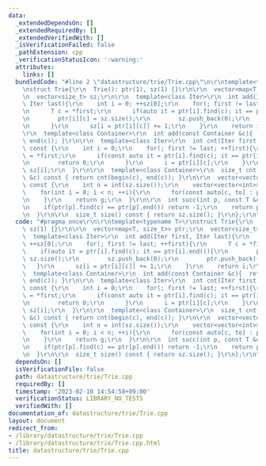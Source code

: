 ```yaml
---
data:
  _extendedDependsOn: []
  _extendedRequiredBy: []
  _extendedVerifiedWith: []
  _isVerificationFailed: false
  _pathExtension: cpp
  _verificationStatusIcon: ':warning:'
  attributes:
    links: []
  bundledCode: "#line 2 \"datastructure/trie/Trie.cpp\"\n\r\ntemplate<typename T>\r\
    \nstruct Trie{\r\n  Trie(): ptr(1), sz(1) {}\r\n\r\n  vector<map<T, size_t>> ptr;\r\
    \n  vector<size_t> sz;\r\n\r\n  template<class Iter>\r\n  int add(Iter first,\
    \ Iter last){\r\n    int i = 0; ++sz[0];\r\n    for(; first != last; ++first){\r\
    \n      T c = *first;\r\n      if(auto it = ptr[i].find(c); it == ptr[i].end()){\r\
    \n        ptr[i][c] = sz.size();\r\n        sz.push_back(0);\r\n        ptr.push_back({});\r\
    \n      }\r\n      sz[i = ptr[i][c]] += 1;\r\n    }\r\n    return i;\r\n  }\r\n\
    \r\n  template<class Container>\r\n  int add(const Container &c){  return add(begin(c),\
    \ end(c)); }\r\n\r\n  template<class Iter>\r\n  int cnt(Iter first, Iter last)\
    \ const {\r\n    int i = 0;\r\n    for(; first != last; ++first){\r\n      T c\
    \ = *first;\r\n      if(const auto it = ptr[i].find(c); it == ptr[i].end()){\r\
    \n        return 0;\r\n      }\r\n      i = ptr[i][c];\r\n    }\r\n    return\
    \ sz[i];\r\n  }\r\n\r\n  template<class Container>\r\n  size_t cnt(const Container\
    \ &c) const { return cnt(begin(c), end(c)); }\r\n\r\n  vector<vector<int>> get_graph()\
    \ const {\r\n    int n = int(sz.size());\r\n    vector<vector<int>> g(n);\r\n\
    \    for(int i = 0; i < n; ++i){\r\n      for(const auto[c, to] : ptr[i]) g[i].push_back(to);\r\
    \n    }\r\n    return g;\r\n  }\r\n\r\n  int succ(int p, const T &c) const {\r\
    \n    if(ptr[p].find(c) == ptr[p].end()) return -1;\r\n    return ptr[p].at(c);\r\
    \n  }\r\n\r\n  size_t size() const { return sz.size(); }\r\n};\r\n"
  code: "#pragma once\r\n\r\ntemplate<typename T>\r\nstruct Trie{\r\n  Trie(): ptr(1),\
    \ sz(1) {}\r\n\r\n  vector<map<T, size_t>> ptr;\r\n  vector<size_t> sz;\r\n\r\n\
    \  template<class Iter>\r\n  int add(Iter first, Iter last){\r\n    int i = 0;\
    \ ++sz[0];\r\n    for(; first != last; ++first){\r\n      T c = *first;\r\n  \
    \    if(auto it = ptr[i].find(c); it == ptr[i].end()){\r\n        ptr[i][c] =\
    \ sz.size();\r\n        sz.push_back(0);\r\n        ptr.push_back({});\r\n   \
    \   }\r\n      sz[i = ptr[i][c]] += 1;\r\n    }\r\n    return i;\r\n  }\r\n\r\n\
    \  template<class Container>\r\n  int add(const Container &c){  return add(begin(c),\
    \ end(c)); }\r\n\r\n  template<class Iter>\r\n  int cnt(Iter first, Iter last)\
    \ const {\r\n    int i = 0;\r\n    for(; first != last; ++first){\r\n      T c\
    \ = *first;\r\n      if(const auto it = ptr[i].find(c); it == ptr[i].end()){\r\
    \n        return 0;\r\n      }\r\n      i = ptr[i][c];\r\n    }\r\n    return\
    \ sz[i];\r\n  }\r\n\r\n  template<class Container>\r\n  size_t cnt(const Container\
    \ &c) const { return cnt(begin(c), end(c)); }\r\n\r\n  vector<vector<int>> get_graph()\
    \ const {\r\n    int n = int(sz.size());\r\n    vector<vector<int>> g(n);\r\n\
    \    for(int i = 0; i < n; ++i){\r\n      for(const auto[c, to] : ptr[i]) g[i].push_back(to);\r\
    \n    }\r\n    return g;\r\n  }\r\n\r\n  int succ(int p, const T &c) const {\r\
    \n    if(ptr[p].find(c) == ptr[p].end()) return -1;\r\n    return ptr[p].at(c);\r\
    \n  }\r\n\r\n  size_t size() const { return sz.size(); }\r\n};\r\n"
  dependsOn: []
  isVerificationFile: false
  path: datastructure/trie/Trie.cpp
  requiredBy: []
  timestamp: '2023-02-10 14:54:58+09:00'
  verificationStatus: LIBRARY_NO_TESTS
  verifiedWith: []
documentation_of: datastructure/trie/Trie.cpp
layout: document
redirect_from:
- /library/datastructure/trie/Trie.cpp
- /library/datastructure/trie/Trie.cpp.html
title: datastructure/trie/Trie.cpp
---
```

